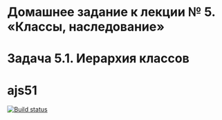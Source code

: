 # Домашнее задание к лекции № 5. «Классы, наследование»
# Задача 5.1. Иерархия классов
# ajs51

[![Build status](https://ci.appveyor.com/api/projects/status/2edhrffc2gxh0yph?svg=true)](https://ci.appveyor.com/project/IsmagilovRF/ajs51)
